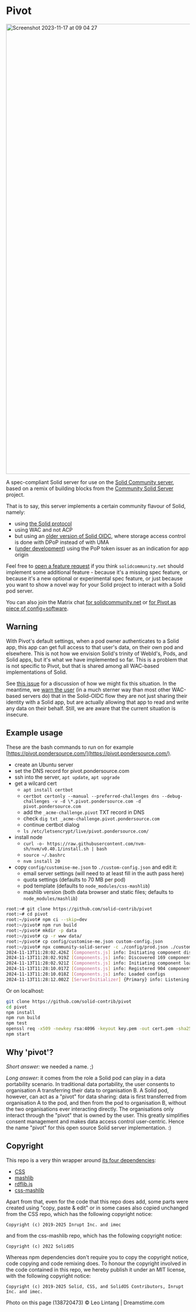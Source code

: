 # Pivot

<img width="1230" alt="Screenshot 2023-11-17 at 09 04 27"
  src="https://github.com/solid-contrib/pivot/assets/408412/62dfdec2-eb7c-4d43-ad1b-4ea885b853fa">

A spec-compliant Solid server for use on the [Solid Community server](https://solidcommunity.net),
based on a remix of building blocks from the
[Community Solid Server](https://github.com/CommunitySolidServer/CommunitySolidServer) project.

That is to say, this server implements a certain community flavour of Solid, namely:
* using [the Solid protocol](https://solidproject.org/TR/protocol)
* using WAC and not ACP
* but using an [older version of Solid OIDC](https://github.com/solid/solid-oidc/tree/a5a966c7342da01a57bfb316e5533ea7d82fd245), where storage access control is done with DPoP instead of with UMA
* ([under development](https://github.com/solid-contrib/pivot/issues/64)) using the PoP token issuer as an indication for app origin

Feel free to [open a feature request](https://github.com/solid-contrib/pivot/issues/new) if you think
`solidcommunity.net` should implement some
additional feature - because it's a missing spec feature, or because it's a new optional or experimental
spec feature, or just because you want
to show a novel way for your Solid project to interact with a Solid pod server.

You can also join the Matrix chat [for solidcommunity.net](https://matrix.to/#/#solid_solidcommunity.net:gitter.im)
or [for Pivot as piece of config+software](https://matrix.to/#/#solid_pivot:matrix.org).

## Warning
With Pivot's default settings, when a pod owner authenticates to a Solid app, this app can get full access to that user's data, on their own pod and elsewhere. This is not how we envision Solid's trinity of WebId's, Pods, and Solid apps, but it's what we have implemented so far. This is a problem that is not specific to Pivot, but that is shared among all WAC-based implementations of Solid.

See [this issue](https://github.com/solid-contrib/pivot/issues/78) for a discussion of how we might fix this situation.
In the meantime, we [warn the user](https://github.com/solid-contrib/pivot/pull/38) (in a much sterner way than most other WAC-based servers do) that in the Solid-OIDC flow they are not just sharing their identity with a Solid app, but are actually allowing that app to read and write any data on their behalf. Still, we are aware that the current situation is insecure.

## Example usage

These are the bash commands to run on for example [https://pivot.pondersource.com/](https://pivot.pondersource.com/).
* create an Ubuntu server
* set the DNS record for pivot.pondersource.com
* ssh into the server, `apt update`, `apt upgrade`
* get a wilcard cert
  * `apt install certbot`
  * `certbot certonly --manual --preferred-challenges dns --debug-challenges -v -d \*.pivot.pondersource.com -d pivot.pondersource.com`
  * add the `_acme-challenge.pivot` TXT record in DNS
  * check `dig txt _acme-challenge.pivot.pondersource.com`
  * continue certbot dialog
  * `ls /etc/letsencrypt/live/pivot.pondersource.com/`
* install node
  * `curl -o- https://raw.githubusercontent.com/nvm-sh/nvm/v0.40.1/install.sh | bash`
  * `source ~/.bashrc`
  * `nvm install 20`
* copy `config/customise-me.json`  to `./custom-config.json` and edit it:
  * email server settings (will need to at least fill in the auth pass here)
  * quota settings (defaults to 70 MB per pod)
  * pod template (defaults to `node_modules/css-mashlib`)
  * mashlib version (both data browser and static files; defaults to `node_modules/mashlib`)

```bash
root:~# git clone https://github.com/solid-contrib/pivot
root:~# cd pivot
root:~/pivot# npm ci --skip=dev
root:~/pivot# npm run build
root:~/pivot# mkdir -p data
root:~/pivot# cp -r www data/
root:~/pivot# cp config/customise-me.json custom-config.json
root:~/pivot# npx community-solid-server -c ./config/prod.json ./custom-config.json -f ./data --httpsKey /etc/letsencrypt/live/pivot.pondersource.com/privkey.pem --httpsCert /etc/letsencrypt/live/pivot.pondersource.com/fullchain.pem -p 443 -b https://pivot.pondersource.com -m .
2024-11-13T11:28:02.426Z [Components.js] info: Initiating component discovery from /root/pivot
2024-11-13T11:28:02.919Z [Components.js] info: Discovered 169 component packages within 1339 packages
2024-11-13T11:28:02.921Z [Components.js] info: Initiating component loading
2024-11-13T11:28:10.017Z [Components.js] info: Registered 904 components
2024-11-13T11:28:10.018Z [Components.js] info: Loaded configs
2024-11-13T11:28:12.002Z [ServerInitializer] {Primary} info: Listening to server at https://localhost/
```

Or on localhost:

```bash
git clone https://github.com/solid-contrib/pivot
cd pivot
npm install
npm run build
npm test
openssl req -x509 -newkey rsa:4096 -keyout key.pem -out cert.pem -sha256 -days 3650 -nodes -subj "/C=XX/ST=StateName/L=CityName/O=CompanyName/OU=CompanySectionName/CN=CommonNameOrHostname"
npm start
```

## Why 'pivot'?

_Short answer:_ we needed a name. ;)

_Long answer:_ it comes from the role a Solid pod can play in a data portability scenario.
In traditional data portability, the user consents to organisation A transferring their data to organisation B.
A Solid pod, however, can act as a "pivot" for data sharing: data is first transferred from organisation A to the pod,
and then from the pod to organisation B, without the two organisations ever interacting directly. The organisations only
interact through the "pivot" that is owned by the user.
This greatly simplifies consent management and makes data access control user-centric. Hence the name "pivot" for this
open source Solid server implementation. :)

## Copyright

This repo is a very thin wrapper around
[its four dependencies](https://github.com/solid-contrib/pivot/blob/70b0d5643d176ee90c70b955598973e3b97ab93d/package.json#L34-L39):
* [CSS](https://github.com/CommunitySolidServer/CommunitySolidServer)
* [mashlib](https://github.com/solidos/mashlib)
* [rdflib.js](https://github.com/linkeddata/rdflib.js)
* [css-mashlib](https://github.com/solidos/css-mashlib)

Apart from that, even for the code that this repo does add, some parts were
created using "copy, paste & edit" or in some cases also copied unchanged from the CSS repo,
which has the following copyright notice:

```
Copyright (c) 2019-2025 Inrupt Inc. and imec
```

and from the css-mashlib repo, which has the following copyright notice:
```
Copyright (c) 2022 SolidOS
```

Whereas npm dependencies don't require you to copy the copyright notice,
code copying and code remixing does. To honour the copyright involved in the
code contained in this repo, we hereby publish it under an MIT license,
with the following copyright notice:
```
Copyright (c) 2019-2025 Solid, CSS, and SolidOS Contributors, Inrupt Inc. and imec.
```

Photo on this page (138720473) © Leo Lintang | Dreamstime.com
